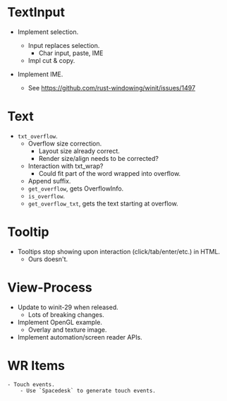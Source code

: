 # TextInput

* Implement selection.
    - Input replaces selection.
        - Char input, paste, IME
    - Impl cut & copy.

* Implement IME.
    - See https://github.com/rust-windowing/winit/issues/1497

# Text

* `txt_overflow`.
    - Overflow size correction.
        - Layout size already correct.
        - Render size/align needs to be corrected?
    - Interaction with txt_wrap?
        - Could fit part of the word wrapped into overflow.
    - Append suffix.
    - `get_overflow`, gets OverflowInfo.
    - `is_overflow`.
    - `get_overflow_txt`, gets the text starting at overflow.

# Tooltip

* Tooltips stop showing upon interaction (click/tab/enter/etc.) in HTML.
    - Ours doesn't.

# View-Process

* Update to winit-29 when released.
    - Lots of breaking changes.
* Implement OpenGL example.
    - Overlay and texture image.
* Implement automation/screen reader APIs.

# WR Items
    - Touch events.
        - Use `Spacedesk` to generate touch events.
